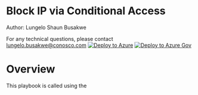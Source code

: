 # Block IP via Conditional Access

Author: Lungelo Shaun Busakwe

For any technical questions, please contact lungelo.busakwe@conosco.com
[![Deploy to Azure](https://aka.ms/deploytoazurebutton)](https://portal.azure.com/#create/Microsoft.Template/uri/https%3A%2F%2Fraw.githubusercontent.com%2Flsbusakwe%2FLogicApps%2Fmaster%2FBlockIPviaConditionalAccess%2Fazuredeploy.json)
[![Deploy to Azure Gov](https://aka.ms/deploytoazuregovbutton)](https://portal.azure.us/#create/Microsoft.Template/https%3A%2F%2Fraw.githubusercontent.com%2Flsbusakwe%2FLogicApps%2Fmaster%2FBlockIPviaConditionalAccess%2Fazuredeploy.json)
# Overview
This playbook is called using the 

